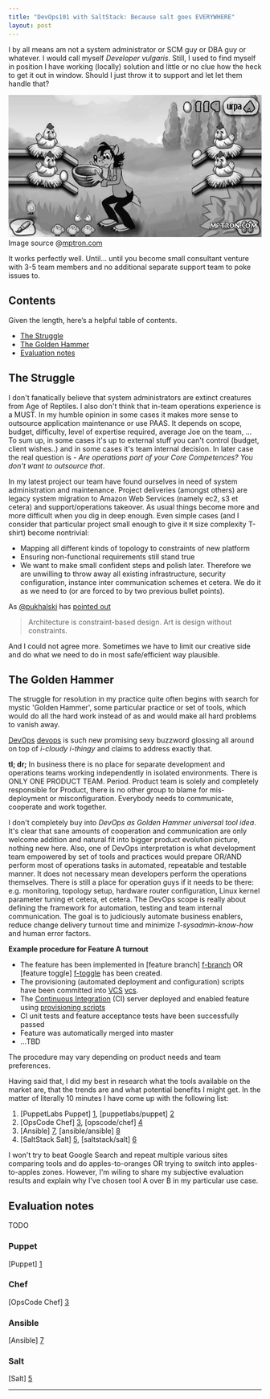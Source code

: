 ```yaml
---
title: "DevOps101 with SaltStack: Because salt goes EVERYWHERE"
layout: post
---
```


I by all means am not a system administrator or SCM guy or DBA guy or whatever.
I would call myself _Developer vulgaris_. Still, I used to find myself in
position I have working (locally) solution and little or no clue how the heck
to get it out in window.  Should I just throw it to support and let let them
handle that?

![Throwing code at admins](/img/posts/devops101_over_the_fence.jpg) Image
source
@[mptron.com](http://mptron.com/news/javagame/sisgame/3919-volk-yaycelov-nu-pogodi.html)

It works perfectly well. Until... until you become small consultant venture
with 3-5 team members and no additional separate support team to poke issues
to.

## Contents

Given the length, here’s a helpful table of contents.

 - [The Struggle](#the-struggle)
 - [The Golden Hammer](#the-golden-hammer)
 - [Evaluation notes](#evaluation-notes)

## The Struggle ##

I don't fanatically believe that system administrators are extinct creatures
from Age of Reptiles. I also don't think that in-team operations experience is
a MUST. In my humble opinion in some cases it makes more sense to outsource
application maintenance or use PAAS. It depends on scope, budget, difficulty,
level of expertise required, average Joe on the team, ... To sum up, in some
cases it's up to external stuff you can't control (budget, client wishes..) and
in some cases it's team internal decision. In later case the real question is -
_Are operations part of your Core Competences?  You don't want to outsource
that_.

In my latest project our team have found ourselves in need of system
administration and maintenance. Project deliveries (amongst others) are legacy
system migration to Amazon Web Services (namely ec2, s3 et cetera) and
support/operations takeover. As usual things become more and more difficult when you dig in deep enough. Even simple cases (and I consider that particular project small enough to give it `M` size complexity T-shirt) become nontrivial:

- Mapping all different kinds of topology to constraints of new platform
- Ensuring non-functional requirements still stand true
- We want to make small confident steps and polish later. Therefore we are unwilling to throw away all existing infrastructure, security configuration, instance inter communication schemes et cetera. We do it as we need to (or are forced to by two previous bullet points).

As [@pukhalski](https://twitter.com/pukhalski) has [pointed out](https://twitter.com/pukhalski/status/492235123597639680)
> Architecture is constraint-based design. Art is design without constraints.

And I could not agree more. Sometimes we have to limit our creative side and do
what we need to do in most safe/efficient way plausible.

## The Golden Hammer

The struggle for resolution in my practice quite often begins with search for
mystic 'Golden Hammer', some particular practice or set of tools, which would
do all the hard work instead of as and would make all hard problems to vanish
away.

[DevOps] [devops] is such new promising sexy buzzword glossing all around on
top of _i-cloudy i-thingy_ and claims to address exactly that.

__tl; dr;__ In business there is no place for separate development and
operations teams working independently in isolated environments. There is ONLY
ONE PRODUCT TEAM.  Period. Product team is solely and completely responsible
for Product, there is no other group to blame for mis-deployment or
misconfiguration. Everybody needs to communicate, cooperate and work together.

I don't completely buy into _DevOps as Golden Hammer universal tool idea_. It's
clear that sane amounts of cooperation and communication are only welcome
addition and natural fit into bigger product evolution picture, nothing new
here. Also, one of DevOps interpretation is what development team empowered by
set of tools and practices would prepare OR/AND perform most of operations
tasks in automated, repeatable and testable manner. It does not necessary mean
developers perform the operations themselves.  There is still a place for
operation guys if it needs to be there: e.g. monitoring, topology setup,
hardware router configuration, Linux kernel parameter tuning et cetera, et
cetera. The DevOps scope is really about defining the framework for automation,
testing and team internal communication.  The goal is to judiciously automate
business enablers, reduce change delivery turnout time and minimize
_1-sysadmin-know-how_ and human error factors.

**Example procedure for Feature A turnout**

 - The feature has been implemented in [feature branch] [f-branch] OR [feature
   toggle] [f-toggle] has been created.
 - The provisioning (automated deployment and configuration) scripts have been
   committed into [VCS] [vcs].
 - The [Continuous Integration][ci] (CI) server deployed and enabled feature
   using [provisioning scripts][provisioning]
 - CI unit tests and feature acceptance tests have been successfully passed
 - Feature was automatically merged into master
 - ...TBD

The procedure may vary depending on product needs and team preferences.

Having said that, I did my best in research what the tools available on the
market are, that the trends are and what potential benefits I might get. In the
matter of literally 10 minutes I have come up with the following list:

 1. [PuppetLabs Puppet] [1], [puppetlabs/puppet] [2]
 2. [OpsCode Chef] [3], [opscode/chef] [4]
 3. [Ansible] [7], [ansible/ansible] [8]
 4. [SaltStack Salt] [5], [saltstack/salt] [6]

I won't try to beat Google Search and repeat multiple various sites comparing
tools and do apples-to-oranges OR trying to switch into apples-to-apples zones.
However, I'm wiling to share my subjective evaluation results and explain why
I've chosen tool A over B in my particular use case.

## Evaluation notes

TODO

### Puppet

[Puppet] [1]

### Chef

[OpsCode Chef] [3]

### Ansible

[Ansible] [7]

### Salt

[Salt] [5]

----

<!-- Link definition -->

[galeo]: https://twitter.com/galeoconsulting "Galeo twitter"
[devops]: http://en.wikipedia.org/wiki/DevOps "DevOps"
[vcs]: http://en.wikipedia.org/wiki/Revision_control "Version Control System"
[f-branch]: http://martinfowler.com/bliki/FeatureBranch.html "Feature Branch"
[f-toggle]: http://martinfowler.com/bliki/FeatureToggle.html "Feature Toggle"
[ci]: http://martinfowler.com/articles/continuousIntegration.html "Continious Integration"
[provisioning]: http://en.wikipedia.org/wiki/Provisioning "Provisioning"
[1]: http://puppetlabs.com/ "Puppet"
[2]: https://github.com/puppetlabs/puppet "Puppet at Github"
[3]: http://www.getchef.com/ "Chef"
[4]: https://github.com/opscode/chef "Chef at Github"
[5]: http://www.saltstack.com/ "Salt"
[6]: https://github.com/saltstack/salt "Salt at Github"
[7]: http://www.ansible.com/ "Ansible"
[8]: https://github.com/ansible/ansible "Ansible at Github"

